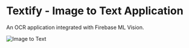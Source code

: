 # Textify - Image to Text Application

An OCR application integrated with Firebase ML Vision.


![Image to Text](https://user-images.githubusercontent.com/37047508/168459501-7f9747b0-63f7-462d-a2a7-0f09ccdff40f.PNG)
